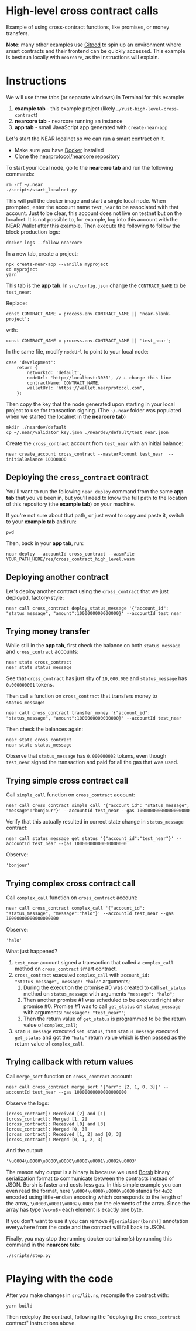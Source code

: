 # High-level cross contract calls

<!-- MAGIC COMMENT: DO NOT DELETE! Everything above this line is hidden on NEAR Examples page -->

Example of using cross-contract functions, like promises, or money transfers.

**Note**: many other examples use [Gitpod](https://www.gitpod.io/) to spin up an environment where smart contracts and their frontend can be quickly accessed. This example is best run locally with `nearcore`, as the instructions will explain.

# Instructions

We will use three tabs (or separate windows) in Terminal for this example:

1. **example tab** - this example project (likely `…/rust-high-level-cross-contract`)
2. **nearcore tab** - nearcore running an instance
3. **app tab** - small JavaScript app generated with `create-near-app`

Let's start the NEAR localnet so we can run a smart contract on it.

-   Make sure you have [Docker](https://www.docker.com/) installed
-   Clone the [nearprotocol/nearcore](https://github.com/nearprotocol/nearcore) repository

To start your local node, go to the **nearcore tab** and run the following commands:

    rm -rf ~/.near
    ./scripts/start_localnet.py

This will pull the docker image and start a single local node. When prompted, enter the account name `test_near` to be associated with that account. Just to be clear, this account does not live on testnet but on the localnet. It is not possible to, for example, log into this account with the NEAR Wallet after this example. Then execute the following to follow the block production logs:

    docker logs --follow nearcore

In a new tab, create a project:

    npx create-near-app --vanilla myproject
    cd myproject
    yarn

This tab is the **app tab**. In `src/config.json` change the `CONTRACT_NAME` to be `test_near`:

Replace:

    const CONTRACT_NAME = process.env.CONTRACT_NAME || 'near-blank-project';

with:

    const CONTRACT_NAME = process.env.CONTRACT_NAME || 'test_near';

In the same file, modify `nodeUrl` to point to your local node:

    case 'development':
        return {
            networkId: 'default',
            nodeUrl: 'http://localhost:3030', // ⟵ change this line
            contractName: CONTRACT_NAME,
            walletUrl: 'https://wallet.nearprotocol.com',
        };

Then copy the key that the node generated upon starting in your local project to use for transaction signing. (The `~/.near` folder was populated when we started the localnet in the **nearcore tab**)

    mkdir ./neardev/default
    cp ~/.near/validator_key.json ./neardev/default/test_near.json

Create the `cross_contract` account from `test_near` with an initial balance:

    near create_account cross_contract --masterAccount test_near  --initialBalance 10000000

## Deploying the `cross_contract` contract

You'll want to run the following `near deploy` command from the same **app tab** that you've been in, but you'll need to know the full path to the location of this repository (the **example tab**) on your machine.

If you're not sure about that path, or just want to copy and paste it, switch to your **example tab** and run:

    pwd

Then, back in your **app tab**, run:

    near deploy --accountId cross_contract --wasmFile YOUR_PATH_HERE/res/cross_contract_high_level.wasm

## Deploying another contract

Let's deploy another contract using the `cross_contract` that we just deployed, factory-style:

    near call cross_contract deploy_status_message '{"account_id": "status_message", "amount":1000000000000000}' --accountId test_near

## Trying money transfer

While still in the **app tab**, first check the balance on both `status_message` and `cross_contract` accounts:

    near state cross_contract
    near state status_message

See that `cross_contract` has just shy of `10,000,000` and `status_message` has `0.000000001` tokens.

Then call a function on `cross_contract` that transfers money to `status_message`:

    near call cross_contract transfer_money '{"account_id": "status_message", "amount":1000000000000000}' --accountId test_near

Then check the balances again:

    near state cross_contract
    near state status_message

Observe that `status_message` has `0.000000002` tokens, even though `test_near` signed the transaction and paid for all the gas that was used.

## Trying simple cross contract call

Call `simple_call` function on `cross_contract` account:

    near call cross_contract simple_call '{"account_id": "status_message", "message":"bonjour"}' --accountId test_near --gas 10000000000000000000

Verify that this actually resulted in correct state change in `status_message` contract:

    near call status_message get_status '{"account_id":"test_near"}' --accountId test_near --gas 10000000000000000000

Observe:

    'bonjour'

## Trying complex cross contract call

Call `complex_call` function on `cross_contract` account:

    near call cross_contract complex_call '{"account_id": "status_message", "message":"halo"}' --accountId test_near --gas 10000000000000000000

Observe:

    'halo'

What just happened?

1. `test_near` account signed a transaction that called a `complex_call` method on `cross_contract` smart contract.
2. `cross_contract` executed `complex_call` with `account_id: "status_message", message: "halo"` arguments;
    1. During the execution the promise #0 was created to call `set_status` method on `status_message` with arguments `"message": "halo"`;
    2. Then another promise #1 was scheduled to be executed right after promise #0. Promise #1 was to call `get_status` on `status_message` with arguments: `"message": "test_near""`;
    3. Then the return value of `get_status` is programmed to be the return value of `complex_call`;
3. `status_message` executed `set_status`, then `status_message` executed `get_status` and got the `"halo"` return value which is then passed as the return value of `complex_call`.

## Trying callback with return values

Call `merge_sort` function on `cross_contract` account:

    near call cross_contract merge_sort '{"arr": [2, 1, 0, 3]}' --accountId test_near --gas 10000000000000000000

Observe the logs:

    [cross_contract]: Received [2] and [1]
    [cross_contract]: Merged [1, 2]
    [cross_contract]: Received [0] and [3]
    [cross_contract]: Merged [0, 3]
    [cross_contract]: Received [1, 2] and [0, 3]
    [cross_contract]: Merged [0, 1, 2, 3]

And the output:

    '\u0004\u0000\u0000\u0000\u0000\u0001\u0002\u0003'

The reason why output is a binary is because we used [Borsh](http://borsh.io) binary serialization format to communicate between the contracts instead of JSON. Borsh is faster and costs less gas. In this simple example you can even read the format, here `\u0004\u0000\u0000\u0000` stands for `4u32` encoded using little-endian encoding which corresponds to the length of the array, `\u0000\u0001\u0002\u0003` are the elements of the array. Since the array has type `Vec<u8>` each element is exactly one byte.

If you don't want to use it you can remove `#[serializer(borsh)]` annotation everywhere from the code and the contract will fall back to JSON.

Finally, you may stop the running docker container(s) by running this command in the **nearcore tab**:

    ./scripts/stop.py

# Playing with the code

After you make changes in `src/lib.rs`, recompile the contract with:

    yarn build

Then redeploy the contract, following the "deploying the `cross_contract` contract" instructions above.
